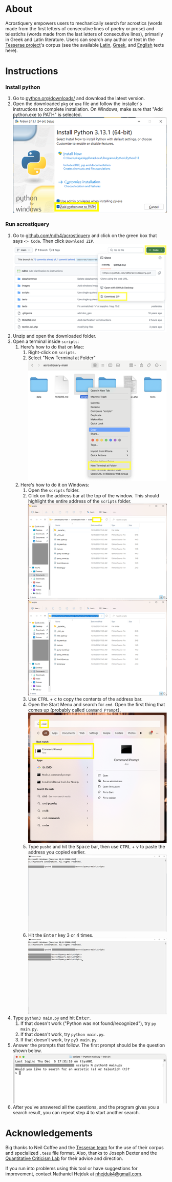 # About

Acrostiquery empowers users to mechanically search for acrostics (words made from the first letters of consecutive lines of poetry or prose) and telestichs (words made from the last letters of consecutive lines), primarily in Greek and Latin literature. Users can search any author or text in the [Tesserae project](https://tesserae.caset.buffalo.edu/blog/about-tesserae/)'s corpus (see the available [Latin](https://github.com/ndh4/acrostiquery/tree/main/texts/la), [Greek](https://github.com/ndh4/acrostiquery/tree/main/texts/grc), and [English](https://github.com/ndh4/acrostiquery/tree/main/texts/en) texts here).

# Instructions

### Install python

1. Go to [python.org/downloads/](https://www.python.org/downloads/) and download the latest version.
2. Open the downloaded `pkg` or `exe` file and follow the installer's instructions to complete installation. On Windows, make sure that "Add python.exe to PATH" is selected. ![Make sure that Add python.exe to PATH has a check mark next to it.](images/add_python_to_path.png)

### Run acrostiquery

1. Go to [github.com/ndh4/acrostiquery](https://github.com/ndh4/acrostiquery) and click on the green box that says `<> Code`. Then click `Download ZIP`.
![Code | Download ZIP](images/download_zip.png)
2. Unzip and open the downloaded folder.
3. Open a terminal inside `scripts`:
   1. Here's how to do that on Mac:
      1. Right-click on `scripts`.
      2. Select "New Terminal at Folder" ![Right-click on `scripts` and select "New Terminal at Folder"](images/open_terminal_mac.png)
   2. Here's how to do it on Windows:
      1. Open the `scripts` folder.
      2. Click on the address bar at the top of the window. This should highlight the entire address of the `scripts` folder. ![Click on the space after the address.](images/scripts_folder.png) ![The entire address should be highlighted after you do so.](images/address_highlighted.png)
      3. Use <kbd>CTRL</kbd> + <kbd>c</kbd> to copy the contents of the address bar.
      4. Open the Start Menu and search for `cmd`. Open the first thing that comes up (probably called `Command Prompt`). ![Search for cmd and open the first program that comes up.](images/windows_search.png)
      5. Type `pushd` and hit the <kbd>Space</kbd> bar, then use <kbd>CTRL</kbd> + <kbd>v</kbd> to paste the address you copied earlier. ![pushd paste](images/pushd.png)
      6. Hit the <kbd>Enter</kbd> key 3 or 4 times. ![Hit enter 3 or 4 times to make sure that the command took.](images/enter3.png)
4. Type `python3 main.py` and hit <kbd>Enter</kbd>.
   1. If that doesn't work ("Python was not found/recognized"), try `py main.py`.
   2. If that doesn't work, try `python main.py`.
   3. If that doesn't work, try `py3 main.py`.
5. Answer the prompts that follow. The first prompt should be the question shown below.
![The first question should be, "Do you want to search for an acrostic or telestich?"](images/mac_success.png)
6. After you've answered all the questions, and the program gives you a search result, you can repeat step 4 to start another search.

# Acknowledgements

Big thanks to Neil Coffee and the [Tesserae team](https://tesserae.caset.buffalo.edu/blog/people/) for the use of their corpus and specialized `.tess` file format. Also, thanks to Joseph Dexter and the [Quantitative Criticism Lab](https://www.qcrit.org/people) for their advice and direction.

If you run into problems using this tool or have suggestions for improvement, contact Nathaniel Hejduk at [nhejduk4@gmail.com](mailto:nhejduk4@gmail.com).